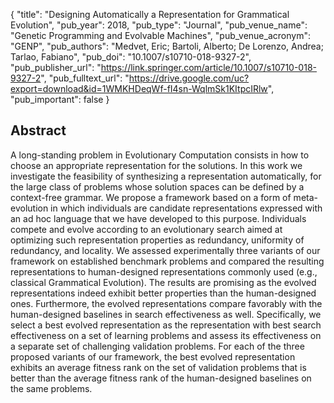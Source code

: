 {
  "title": "Designing Automatically a Representation for Grammatical Evolution",
  "pub_year": 2018,
  "pub_type": "Journal",
  "pub_venue_name": "Genetic Programming and Evolvable Machines",
  "pub_venue_acronym": "GENP",
  "pub_authors": "Medvet, Eric; Bartoli, Alberto; De Lorenzo, Andrea; Tarlao, Fabiano",
  "pub_doi": "10.1007/s10710-018-9327-2",
  "pub_publisher_url": "https://link.springer.com/article/10.1007/s10710-018-9327-2",
  "pub_fulltext_url": "https://drive.google.com/uc?export=download&id=1WMKHDeqWf-fI4sn-WqlmSk1KItpcIRlw",
  "pub_important": false
}

## Abstract
A long-standing problem in Evolutionary Computation consists in how to choose an appropriate representation for the solutions. In this work we investigate the feasibility of synthesizing a representation automatically, for the large class of problems whose solution spaces can be defined by a context-free grammar. We propose a framework based on a form of meta-evolution in which individuals are candidate representations expressed with an ad hoc language that we have developed to this purpose. Individuals compete and evolve according to an evolutionary search aimed at optimizing such representation properties as redundancy, uniformity of redundancy, and locality. We assessed experimentally three variants of our framework on established benchmark problems and compared the resulting representations to human-designed representations commonly used (e.g., classical Grammatical Evolution). The results are promising as the evolved representations indeed exhibit better properties than the human-designed ones. Furthermore, the evolved representations compare favorably with the human-designed baselines in search effectiveness as well. Specifically, we select a best evolved representation as the representation with best search effectiveness on a set of learning problems and assess its effectiveness on a separate set of challenging validation problems. For each of the three proposed variants of our framework, the best evolved representation exhibits an average fitness rank on the set of validation problems that is better than the average fitness rank of the human-designed baselines on the same problems.
